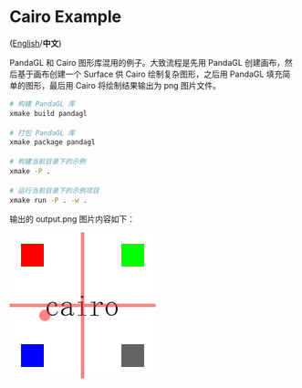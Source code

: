 # Cairo Example

([English](./README.md)/**中文**)

PandaGL 和 Cairo 图形库混用的例子。大致流程是先用 PandaGL 创建画布，然后基于画布创建一个 Surface 供 Cairo 绘制复杂图形，之后用 PandaGL 填充简单的图形，最后用 Cairo 将绘制结果输出为 png 图片文件。

```bash
# 构建 PandaGL 库
xmake build pandagl

# 打包 PandaGL 库
xmake package pandagl

# 构建当前目录下的示例
xmake -P .

# 运行当前目录下的示例项目
xmake run -P . -w .
```

输出的 output.png 图片内容如下：

![output](./output.png)
